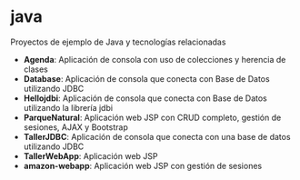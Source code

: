 # java
Proyectos de ejemplo de Java y tecnologías relacionadas

 - **Agenda**: Aplicación de consola con uso de colecciones y herencia de clases
 - **Database**: Aplicación de consola que conecta con Base de Datos utilizando JDBC
 - **Hellojdbi**: Aplicación de consola que conecta con Base de Datos utilizando la librería jdbi
 - **ParqueNatural**: Aplicación web JSP con CRUD completo, gestión de sesiones, AJAX y Bootstrap
 - **TallerJDBC**: Aplicación de consola que conecta con una base de datos utilizando JDBC
 - **TallerWebApp**: Aplicación web JSP
 - **amazon-webapp**: Aplicación web JSP con gestión de sesiones
